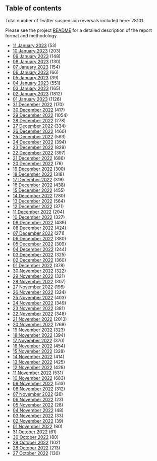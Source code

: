 ## Table of contents
Total number of Twitter suspension reversals included here: 28101.

Please see the project [README](https://github.com/travisbrown/unsuspensions) for a detailed description of the report format and methodology.
* [11 January 2023](2023-01-11/) (53)
* [10 January 2023](2023-01-10/) (203)
* [09 January 2023](2023-01-09/) (148)
* [08 January 2023](2023-01-08/) (130)
* [07 January 2023](2023-01-07/) (154)
* [06 January 2023](2023-01-06/) (66)
* [05 January 2023](2023-01-05/) (39)
* [04 January 2023](2023-01-04/) (551)
* [03 January 2023](2023-01-03/) (165)
* [02 January 2023](2023-01-02/) (1812)
* [01 January 2023](2023-01-01/) (1126)
* [31 December 2022](2022-12-31/) (170)
* [30 December 2022](2022-12-30/) (417)
* [29 December 2022](2022-12-29/) (1054)
* [28 December 2022](2022-12-28/) (278)
* [27 December 2022](2022-12-27/) (334)
* [26 December 2022](2022-12-26/) (460)
* [25 December 2022](2022-12-25/) (583)
* [24 December 2022](2022-12-24/) (394)
* [23 December 2022](2022-12-23/) (829)
* [22 December 2022](2022-12-22/) (397)
* [21 December 2022](2022-12-21/) (686)
* [20 December 2022](2022-12-20/) (76)
* [19 December 2022](2022-12-19/) (300)
* [18 December 2022](2022-12-18/) (318)
* [17 December 2022](2022-12-17/) (319)
* [16 December 2022](2022-12-16/) (438)
* [15 December 2022](2022-12-15/) (455)
* [14 December 2022](2022-12-14/) (280)
* [13 December 2022](2022-12-13/) (564)
* [12 December 2022](2022-12-12/) (371)
* [11 December 2022](2022-12-11/) (204)
* [10 December 2022](2022-12-10/) (327)
* [09 December 2022](2022-12-09/) (439)
* [08 December 2022](2022-12-08/) (424)
* [07 December 2022](2022-12-07/) (271)
* [06 December 2022](2022-12-06/) (380)
* [05 December 2022](2022-12-05/) (309)
* [04 December 2022](2022-12-04/) (244)
* [03 December 2022](2022-12-03/) (325)
* [02 December 2022](2022-12-02/) (360)
* [01 December 2022](2022-12-01/) (378)
* [30 November 2022](2022-11-30/) (322)
* [29 November 2022](2022-11-29/) (321)
* [28 November 2022](2022-11-28/) (307)
* [27 November 2022](2022-11-27/) (196)
* [26 November 2022](2022-11-26/) (324)
* [25 November 2022](2022-11-25/) (403)
* [24 November 2022](2022-11-24/) (349)
* [23 November 2022](2022-11-23/) (381)
* [22 November 2022](2022-11-22/) (348)
* [21 November 2022](2022-11-21/) (2013)
* [20 November 2022](2022-11-20/) (268)
* [19 November 2022](2022-11-19/) (323)
* [18 November 2022](2022-11-18/) (394)
* [17 November 2022](2022-11-17/) (370)
* [16 November 2022](2022-11-16/) (454)
* [15 November 2022](2022-11-15/) (328)
* [14 November 2022](2022-11-14/) (414)
* [13 November 2022](2022-11-13/) (425)
* [12 November 2022](2022-11-12/) (428)
* [11 November 2022](2022-11-11/) (531)
* [10 November 2022](2022-11-10/) (683)
* [09 November 2022](2022-11-09/) (513)
* [08 November 2022](2022-11-08/) (312)
* [07 November 2022](2022-11-07/) (26)
* [06 November 2022](2022-11-06/) (23)
* [05 November 2022](2022-11-05/) (28)
* [04 November 2022](2022-11-04/) (48)
* [03 November 2022](2022-11-03/) (33)
* [02 November 2022](2022-11-02/) (39)
* [01 November 2022](2022-11-01/) (80)
* [31 October 2022](2022-10-31/) (61)
* [30 October 2022](2022-10-30/) (80)
* [29 October 2022](2022-10-29/) (102)
* [28 October 2022](2022-10-28/) (213)
* [27 October 2022](2022-10-27/) (130)
